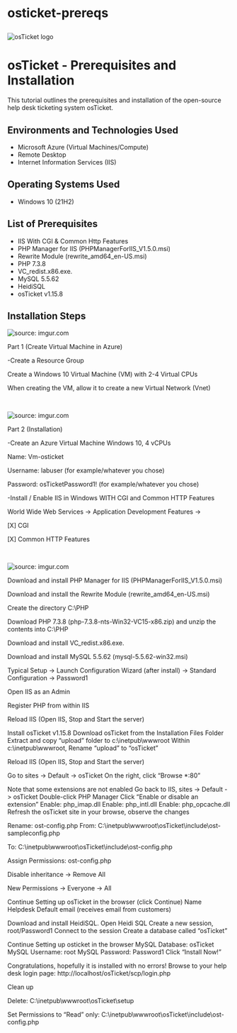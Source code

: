 # osticket-prereqs<p align="center">
<img src="https://i.imgur.com/Clzj7Xs.png" alt="osTicket logo"/>
</p>

<h1>osTicket - Prerequisites and Installation</h1>
This tutorial outlines the prerequisites and installation of the open-source help desk ticketing system osTicket.<br />


<h2>Environments and Technologies Used</h2>

- Microsoft Azure (Virtual Machines/Compute)
- Remote Desktop
- Internet Information Services (IIS)

<h2>Operating Systems Used </h2>

- Windows 10</b> (21H2)

<h2>List of Prerequisites</h2>

- IIS With CGI & Common Http Features
- PHP Manager for IIS (PHPManagerForIIS_V1.5.0.msi)
- Rewrite Module (rewrite_amd64_en-US.msi)
- PHP 7.3.8
- VC_redist.x86.exe.
- MySQL 5.5.62
- HeidiSQL
- osTicket v1.15.8

<h2>Installation Steps</h2>

<p>
<img <a href="https://imgur.com/Dl2DrbB"><img src="https://i.imgur.com/Dl2DrbB.png" title="source: imgur.com" /></a>
</p>
<p>
   Part 1 (Create Virtual Machine in Azure)
  
-Create a Resource Group

Create a Windows 10 Virtual Machine (VM) with 2-4 Virtual CPUs

When creating the VM, allow it to create a new Virtual Network (Vnet)

</p>
<br />

<p>
<img<a href="https://imgur.com/pblcs9b"><img src="https://i.imgur.com/pblcs9b.png" title="source: imgur.com" /></a>
</p>
<p>
Part 2 (Installation)

  -Create an Azure Virtual Machine Windows 10, 4 vCPUs

Name: Vm-osticket

Username: labuser (for example/whatever you chose)

Password: osTicketPassword1! (for example/whatever you chose)


-Install / Enable IIS in Windows WITH CGI and Common HTTP Features

World Wide Web Services -> Application Development Features ->

[X] CGI

[X] Common HTTP Features




</p>
<br />

<p>
<img <a href="https://imgur.com/L4eNLMO"><img src="https://i.imgur.com/L4eNLMO.png" title="source: imgur.com" /></a>
</p>
<p>
Download and install PHP Manager for IIS (PHPManagerForIIS_V1.5.0.msi)

Download and install the Rewrite Module (rewrite_amd64_en-US.msi)

Create the directory C:\PHP

Download PHP 7.3.8 (php-7.3.8-nts-Win32-VC15-x86.zip) and unzip the contents into C:\PHP

Download and install VC_redist.x86.exe.

Download and install MySQL 5.5.62 (mysql-5.5.62-win32.msi)

Typical Setup ->
Launch Configuration Wizard (after install) ->
Standard Configuration ->
Password1

Open IIS as an Admin

Register PHP from within IIS

Reload IIS (Open IIS, Stop and Start the server)

Install osTicket v1.15.8
Download osTicket from the Installation Files Folder
Extract and copy “upload” folder to c:\inetpub\wwwroot
Within c:\inetpub\wwwroot, Rename “upload” to “osTicket”

Reload IIS (Open IIS, Stop and Start the server)

Go to sites -> Default -> osTicket
On the right, click “Browse *:80”

Note that some extensions are not enabled
Go back to IIS, sites -> Default -> osTicket
Double-click PHP Manager
Click “Enable or disable an extension”
Enable: php_imap.dll
Enable: php_intl.dll
Enable: php_opcache.dll
Refresh the osTicket site in your browse, observe the changes




Rename: ost-config.php
From: C:\inetpub\wwwroot\osTicket\include\ost-sampleconfig.php
  
To: C:\inetpub\wwwroot\osTicket\include\ost-config.php

Assign Permissions: ost-config.php

Disable inheritance -> Remove All

New Permissions -> Everyone -> All

Continue Setting up osTicket in the browser (click Continue)
Name Helpdesk
Default email (receives email from customers)

Download and install HeidiSQL.
Open Heidi SQL
Create a new session, root/Password1
Connect to the session
Create a database called “osTicket”

Continue Setting up osticket in the browser
MySQL Database: osTicket
MySQL Username: root
MySQL Password: Password1
Click “Install Now!”

Congratulations, hopefully it is installed with no errors!
Browse to your help desk login page: http://localhost/osTicket/scp/login.php

Clean up

Delete:  C:\inetpub\wwwroot\osTicket\setup

Set Permissions to “Read” only: C:\inetpub\wwwroot\osTicket\include\ost-config.php



</p>
<br />
